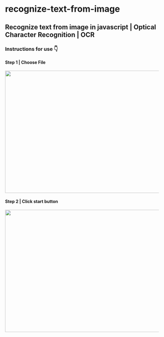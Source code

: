 # recognize-text-from-image
## Recognize text from image in javascript | Optical Character Recognition | OCR

<h3>Instructions for use 👇</h3>
<h4>Step 1 | Choose File</h4>
<img src="https://github.com/ulugbekivich/recognize-text-from-image/blob/main/assets/choose_file.jpg" width="660" height="400">

<h4>Step 2 | Click start button</h4>
<img src="https://github.com/ulugbekivich/recognize-text-from-image/blob/main/assets/start.jpg" width="660" height="400">